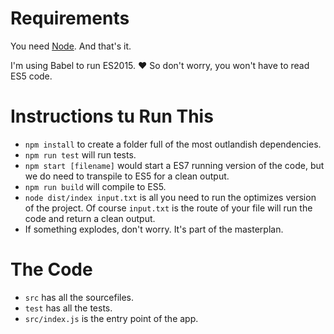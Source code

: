 # Requirements

You need [Node](https://nodejs.org/en/). And that's it.

I'm using Babel to run ES2015. :heart: So don't worry, you won't have to read ES5 code.


# Instructions tu Run This

- `npm install` to create a folder full of the most outlandish dependencies.
- `npm run test` will run tests.
- `npm start [filename]` would start a ES7 running version of the code, but we do need to transpile to ES5 for a clean
output.
- `npm run build` will compile to ES5.
- `node dist/index input.txt` is all you need to run the optimizes version of the project. Of course `input.txt` is the
route of your file will run the code and return a clean output.
- If something explodes, don't worry. It's part of the masterplan.

# The Code
- `src` has all the sourcefiles.
- `test` has all the tests.
- `src/index.js` is the entry point of the app.
